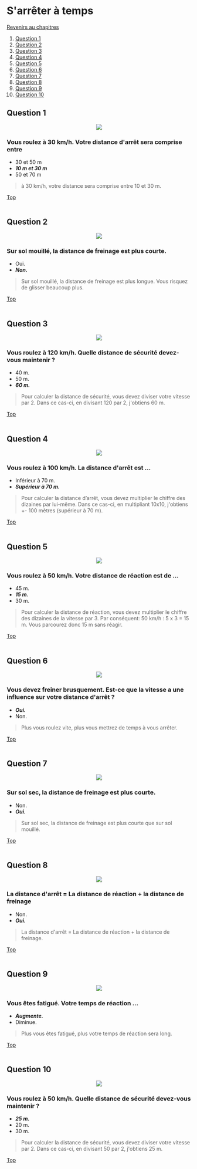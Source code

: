 # S'arrêter à temps

[Revenirs au chapitres](../../README.md)

1. [Question 1](#question-1)
2. [Question 2](#question-2)
3. [Question 3](#question-3)
4. [Question 4](#question-4)
5. [Question 5](#question-5)
6. [Question 6](#question-6)
7. [Question 7](#question-7)
8. [Question 8](#question-8)
9. [Question 9](#question-9)
10. [Question 10](#question-10)

## Question 1

<center><img src="https://storage.googleapis.com/le-permis-belge-cdn/questionnaires/bf2cfa3f-e8cb-40ad-b98e-26cfca19af06/ae08dd75-f5ca-49c8-9cdd-af58d0b5ce11/question.jpg" style="margin: auto auto; max-height: 400px;"></center>

### Vous roulez à 30 km/h. Votre distance d'arrêt sera comprise entre

- 30 et 50 m
- ***10 m et 30 m***
- 50 et 70 m

> à 30 km/h, votre distance sera comprise entre 10 et 30 m.

[Top](02%20-%20S’arrêter%20à%20temps.md)<br /><br />

## Question 2

<center><img src="https://storage.googleapis.com/le-permis-belge-cdn/questionnaires/bf2cfa3f-e8cb-40ad-b98e-26cfca19af06/522d4e0e-e5cd-49a2-8080-fa47f9dbbe67/question.jpg" style="margin: auto auto; max-height: 400px;"></center>

### Sur sol mouillé, la distance de freinage est plus courte.

- Oui.
- ***Non.***

> Sur sol mouillé, la distance de freinage est plus longue. Vous risquez de glisser beaucoup plus.

[Top](02%20-%20S’arrêter%20à%20temps.md)<br /><br />

## Question 3

<center><img src="https://storage.googleapis.com/le-permis-belge-cdn/questionnaires/bf2cfa3f-e8cb-40ad-b98e-26cfca19af06/2d9fdac0-7c85-40c9-8d6b-d361ff601d4f/question.jpg" style="margin: auto auto; max-height: 400px;"></center>

### Vous roulez à 120 km/h. Quelle distance de sécurité devez-vous maintenir ?

- 40 m.
- 50 m.
- ***60 m.***

> Pour calculer la distance de sécurité, vous devez diviser votre vitesse par 2. Dans ce cas-ci, en divisant 120 par 2, j'obtiens 60 m.

[Top](02%20-%20S’arrêter%20à%20temps.md)<br /><br />

## Question 4

<center><img src="https://storage.googleapis.com/le-permis-belge-cdn/questionnaires/bf2cfa3f-e8cb-40ad-b98e-26cfca19af06/56fa28ed-c7fe-409a-a15a-f3486dd432f3/question.jpg" style="margin: auto auto; max-height: 400px;"></center>

### Vous roulez à 100 km/h. La distance d'arrêt est …

- Inférieur à 70 m.
- ***Supérieur à 70 m.***

> Pour calculer la distance d’arrêt, vous devez multiplier le chiffre des dizaines par lui-même. Dans ce cas-ci, en multipliant 10x10, j'obtiens +- 100 mètres (supérieur à 70 m).

[Top](02%20-%20S’arrêter%20à%20temps.md)<br /><br />

## Question 5

<center><img src="https://storage.googleapis.com/le-permis-belge-cdn/questionnaires/bf2cfa3f-e8cb-40ad-b98e-26cfca19af06/fbce27e6-837c-491e-a0ed-0b284234578b/question.jpg" style="margin: auto auto; max-height: 400px;"></center>

### Vous roulez à 50 km/h. Votre distance de réaction est de …

- 45 m.
- ***15 m.***
- 30 m.

> Pour calculer la distance de réaction, vous devez multiplier le chiffre des dizaines de la vitesse par 3. Par conséquent: 50 km/h : 5 x 3 = 15 m. Vous parcourez donc 15 m sans réagir.

[Top](02%20-%20S’arrêter%20à%20temps.md)<br /><br />

## Question 6

<center><img src="https://storage.googleapis.com/le-permis-belge-cdn/questionnaires/bf2cfa3f-e8cb-40ad-b98e-26cfca19af06/56b36149-3cc1-4f2e-b3a7-1ec1c973ccee/question.jpg" style="margin: auto auto; max-height: 400px;"></center>

### Vous devez freiner brusquement. Est-ce que la vitesse a une influence sur votre distance d'arrêt ?

- ***Oui.***
- Non.

> Plus vous roulez vite, plus vous mettrez de temps à vous arrêter.

[Top](02%20-%20S’arrêter%20à%20temps.md)<br /><br />

## Question 7

<center><img src="https://storage.googleapis.com/le-permis-belge-cdn/questionnaires/bf2cfa3f-e8cb-40ad-b98e-26cfca19af06/49eb74d1-3c4f-4b59-96e3-7f1b435cdaa5/question.jpg" style="margin: auto auto; max-height: 400px;"></center>

### Sur sol sec, la distance de freinage est plus courte.

- Non.
- ***Oui.***

> Sur sol sec, la distance de freinage est plus courte que sur sol mouillé.

[Top](02%20-%20S’arrêter%20à%20temps.md)<br /><br />

## Question 8

<center><img src="https://storage.googleapis.com/le-permis-belge-cdn/questionnaires/bf2cfa3f-e8cb-40ad-b98e-26cfca19af06/8262a7b6-8ce6-4e1c-9897-f94665ce1ece/question.jpg" style="margin: auto auto; max-height: 400px;"></center>

### La distance d'arrêt = La distance de réaction + la distance de freinage

- Non.
- ***Oui.***

> La distance d'arrêt = La distance de réaction + la distance de freinage.

[Top](02%20-%20S’arrêter%20à%20temps.md)<br /><br />

## Question 9

<center><img src="https://storage.googleapis.com/le-permis-belge-cdn/questionnaires/bf2cfa3f-e8cb-40ad-b98e-26cfca19af06/b690feb9-0e8a-4052-9657-bb5087049f12/question.jpg" style="margin: auto auto; max-height: 400px;"></center>

### Vous êtes fatigué. Votre temps de réaction …

- ***Augmente.***
- Diminue.

> Plus vous êtes fatigué, plus votre temps de réaction sera long.

[Top](02%20-%20S’arrêter%20à%20temps.md)<br /><br />

## Question 10

<center><img src="https://storage.googleapis.com/le-permis-belge-cdn/questionnaires/bf2cfa3f-e8cb-40ad-b98e-26cfca19af06/d717cbfe-e2a3-43a6-871f-0627a110a556/question.jpg" style="margin: auto auto; max-height: 400px;"></center>

### Vous roulez à 50 km/h. Quelle distance de sécurité devez-vous maintenir ?

- ***25 m.***
- 20 m.
- 30 m.

> Pour calculer la distance de sécurité, vous devez diviser votre vitesse par 2. Dans ce cas-ci, en divisant 50 par 2, j'obtiens 25 m.

[Top](02%20-%20S’arrêter%20à%20temps.md)<br /><br />